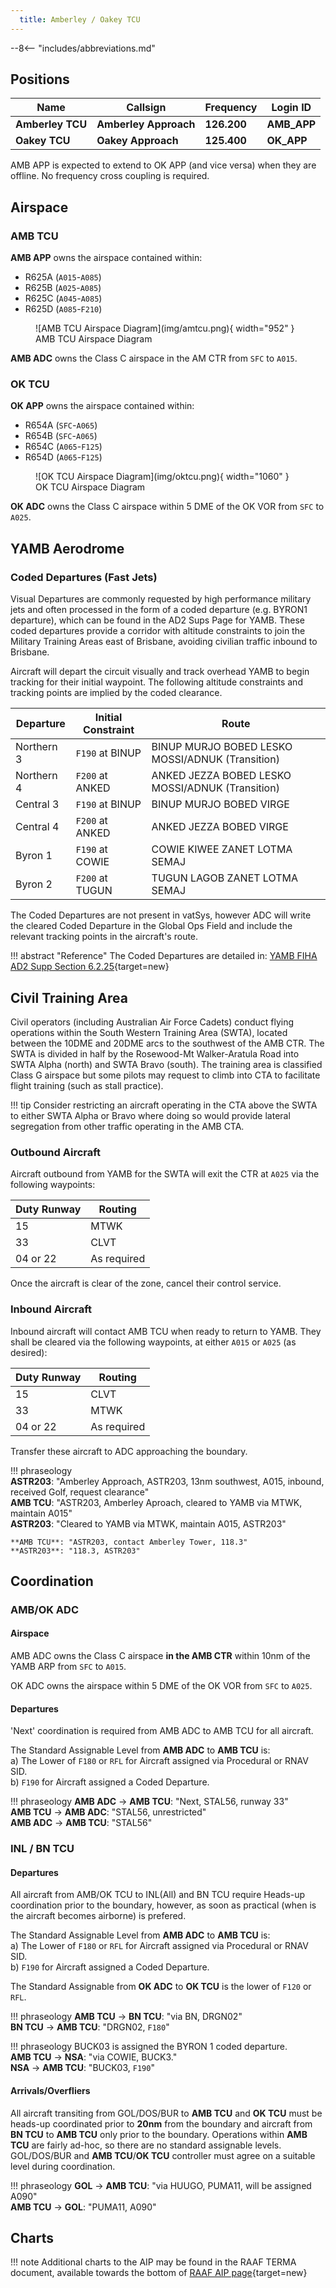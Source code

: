 ```yaml
---
  title: Amberley / Oakey TCU
---
```


--8<-- "includes/abbreviations.md"

## Positions

| Name               | Callsign       | Frequency        | Login ID              |
| ------------------ | -------------- | ---------------- | --------------------------------------|
| **Amberley TCU**   | **Amberley Approach**   | **126.200**        | **AMB_APP**                                   |
| **Oakey TCU**   | **Oakey Approach** | **125.400**        | **OK_APP**                                   |

AMB APP is expected to extend to OK APP (and vice versa) when they are offline. No frequency cross coupling is required. 


## Airspace
### AMB TCU
**AMB APP** owns the airspace contained within:

- R625A (`A015`-`A085`)  
- R625B (`A025`-`A085`)  
- R625C (`A045`-`A085`)  
- R625D (`A085`-`F210`)

<figure markdown>
![AMB TCU Airspace Diagram](img/amtcu.png){ width="952" }
  <figcaption>AMB TCU Airspace Diagram</figcaption>
</figure>

**AMB ADC** owns the Class C airspace in the AM CTR from `SFC` to `A015`. 

### OK TCU
**OK APP** owns the airspace contained within:

- R654A (`SFC`-`A065`)  
- R654B (`SFC`-`A065`)  
- R654C (`A065`-`F125`)  
- R654D (`A065`-`F125`)  

<figure markdown>
![OK TCU Airspace Diagram](img/oktcu.png){ width="1060" }
  <figcaption>OK TCU Airspace Diagram</figcaption>
</figure>

**OK ADC** owns the Class C airspace within 5 DME of the OK VOR from `SFC` to `A025`.


## YAMB Aerodrome
### Coded Departures (Fast Jets)
Visual Departures are commonly requested by high performance military jets and often processed in the form of a coded departure (e.g. BYRON1 departure), which can be found in the AD2 Sups Page for YAMB. These coded departures provide a corridor with altitude constraints to join the Military Training Areas east of Brisbane, avoiding civilian traffic inbound to Brisbane. 

Aircraft will depart the circuit visually and track overhead YAMB to begin tracking for their initial waypoint. The following altitude constraints and tracking points are implied by the coded clearance. 

| Departure | Initial Constraint | Route |
| --------- | ----------| --------- |
| Northern 3 | `F190` at BINUP | BINUP MURJO BOBED LESKO MOSSI/ADNUK (Transition) |
| Northern 4 | `F200` at ANKED | ANKED JEZZA BOBED LESKO MOSSI/ADNUK (Transition) |
| Central 3 | `F190` at BINUP | BINUP MURJO BOBED VIRGE |
| Central 4 | `F200` at ANKED | ANKED JEZZA BOBED VIRGE |
| Byron 1 | `F190` at COWIE | COWIE KIWEE ZANET LOTMA SEMAJ |
| Byron 2 | `F200` at TUGUN | TUGUN LAGOB ZANET LOTMA SEMAJ |

The Coded Departures are not present in vatSys, however ADC will write the cleared Coded Departure in the Global Ops Field and include the relevant tracking points in the aircraft's route.

!!! abstract "Reference"
    The Coded Departures are detailed in: [YAMB FIHA AD2 Supp Section 6.2.25](https://ais-af.airforce.gov.au/australian-aip){target=new}

## Civil Training Area
Civil operators (including Australian Air Force Cadets) conduct flying operations within the South Western Training Area (SWTA), located between the 10DME and 20DME arcs to the southwest of the AMB CTR. The SWTA is divided in half by the Rosewood-Mt Walker-Aratula Road into SWTA Alpha (north) and SWTA Bravo (south). The training area is classified Class G airspace but some pilots may request to climb into CTA to facilitate flight training (such as stall practice).

!!! tip
    Consider restricting an aircraft operating in the CTA above the SWTA to either SWTA Alpha or Bravo where doing so would provide lateral segregation from other traffic operating in the AMB CTA.

### Outbound Aircraft
Aircraft outbound from YAMB for the SWTA will exit the CTR at `A025` via the following waypoints:

| **Duty Runway** | **Routing** |
|-----------------|-----------|
| 15              | MTWK      |
| 33              | CLVT      |
| 04 or 22        | As required |

Once the aircraft is clear of the zone, cancel their control service.

### Inbound Aircraft
Inbound aircraft will contact AMB TCU when ready to return to YAMB. They shall be cleared via the following waypoints, at either `A015` or `A025` (as desired):

| **Duty Runway** | **Routing** |
|-----------------|-----------|
| 15              | CLVT      |
| 33              | MTWK      |
| 04 or 22        | As required |

Transfer these aircraft to ADC approaching the boundary.   

!!! phraseology  
    **ASTR203**: "Amberley Approach, ASTR203, 13nm southwest, A015, inbound, received Golf, request clearance"     
    **AMB TCU**: "ASTR203, Amberley Aproach, cleared to YAMB via MTWK, maintain A015"  
    **ASTR203**: "Cleared to YAMB via MTWK, maintain A015, ASTR203"  
       
    **AMB TCU**: "ASTR203, contact Amberley Tower, 118.3"  
    **ASTR203**: "118.3, ASTR203"  

## Coordination
### AMB/OK ADC
#### Airspace
AMB ADC owns the Class C airspace **in the AMB CTR** within 10nm of the YAMB ARP from `SFC` to `A015`.

OK ADC owns the airspace within 5 DME of the OK VOR from `SFC` to `A025`.

#### Departures
'Next' coordination is required from AMB ADC to AMB TCU for all aircraft.

The Standard Assignable Level from  **AMB ADC** to **AMB TCU** is:  
a) The Lower of `F180` or `RFL` for Aircraft assigned via Procedural or RNAV SID.  
b) `F190` for Aircraft assigned a Coded Departure.

!!! phraseology
    <span class="hotline">**AMB ADC** -> **AMB TCU**</span>: "Next, STAL56, runway 33"  
    <span class="hotline">**AMB TCU** -> **AMB ADC**</span>: "STAL56, unrestricted"  
    <span class="hotline">**AMB ADC** -> **AMB TCU**</span>: "STAL56"   

### INL / BN TCU
#### Departures
All aircraft from AMB/OK TCU to INL(All) and BN TCU require Heads-up coordination prior to the boundary, however, as soon as practical (when is the aircraft becomes airborne) is prefered.

The Standard Assignable Level from  **AMB ADC** to **AMB TCU** is:  
a) The Lower of `F180` or `RFL` for Aircraft assigned via Procedural or RNAV SID.  
b) `F190` for Aircraft assigned a Coded Departure.

The Standard Assignable from **OK ADC** to **OK TCU** is the lower of `F120` or `RFL`.

!!! phraseology
    <span class="hotline">**AMB TCU** -> **BN TCU**</span>: "via BN, DRGN02"  
    <span class="hotline">**BN TCU** -> **AMB TCU**</span>: "DRGN02, `F180`"  

!!! phraseology
    BUCK03 is assigned the BYRON 1 coded departure.  
    <span class="hotline">**AMB TCU** -> **NSA**</span>: "via COWIE, BUCK3."  
    <span class="hotline">**NSA** -> **AMB TCU**</span>: "BUCK03, `F190`"   

#### Arrivals/Overfliers
All aircraft transiting from GOL/DOS/BUR to **AMB TCU** and **OK TCU** must be heads-up coordinated prior to **20nm** from the boundary and aircraft from **BN TCU** to **AMB TCU** only prior to the boundary. Operations within **AMB TCU** are fairly ad-hoc, so there are no standard assignable levels. GOL/DOS/BUR and **AMB TCU**/**OK TCU** controller must agree on a suitable level during coordination.

!!! phraseology
    <span class="hotline">**GOL** -> **AMB TCU**</span>: "via HUUGO, PUMA11, will be assigned A090"  
    <span class="hotline">**AMB TCU** -> **GOL**</span>: "PUMA11, A090"  

## Charts
!!! note
    Additional charts to the AIP may be found in the RAAF TERMA document, available towards the bottom of [RAAF AIP page](https://ais-af.airforce.gov.au/australian-aip){target=new}
